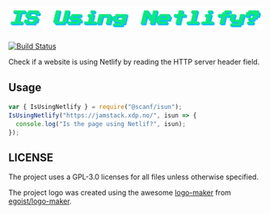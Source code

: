# ![isun - Is Using Netlify?](./logo.png)

[![Build Status](https://travis-ci.org/scanf/isun.svg?branch=master)](https://travis-ci.org/scanf/isun)

Check if a website is using Netlify by reading the HTTP server header field.

## Usage

```js
var { IsUsingNetlify } = require("@scanf/isun");
IsUsingNetlify("https://jamstack.xdp.no/", isun => {
  console.log("Is the page using Netlif?", isun);
});
```

## LICENSE

The project uses a GPL-3.0 licenses for all files unless otherwise specified.

The project logo was created using the awesome [logo-maker](https://logo-maker.egoist.sh/) from [egoist/logo-maker](https://github.com/egoist/logo-maker).

